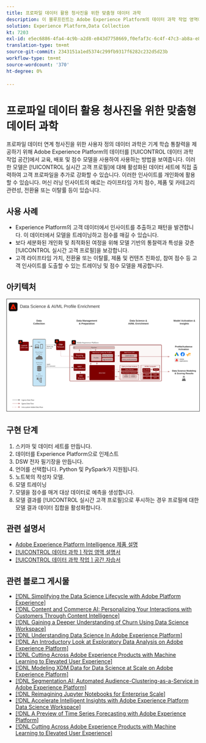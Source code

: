```yaml
---
title: 프로파일 데이터 활용 청사진을 위한 맞춤형 데이터 과학
description: 이 블루프린트는 Adobe Experience Platform의 데이터 과학 작업 영역에서 Experience Platform 내의 데이터를 사용하여 모델을 트레이닝, 배포 및 점수로 지정하여 데이터를 통해 머신 러닝 인사이트를 제공하는 방법을 보여줍니다.
solution: Experience Platform,Data Collection
kt: 7203
exl-id: e5ec6886-4fa4-4c9b-a2d8-e843d7758669,f0efaf3c-6c4f-47c3-ab8a-e8e146dd071c
translation-type: tm+mt
source-git-commit: 2343151a1ed5374c299fb9317f6282c232d5d23b
workflow-type: tm+mt
source-wordcount: '370'
ht-degree: 0%

---
```


# 프로파일 데이터 활용 청사진을 위한 맞춤형 데이터 과학

프로파일 데이터 연계 청사진을 위한 사용자 정의 데이터 과학은 기계 학습 통찰력을 제공하기 위해 Adobe Experience Platform의 데이터를 [!UICONTROL 데이터 과학 작업 공간]에서 교육, 배포 및 점수 모델을 사용하여 사용하는 방법을 보여줍니다. 이러한 모델은 [!UICONTROL 실시간 고객 프로필]에 대해 활성화된 데이터 세트에 직접 출력하여 고객 프로파일을 추가로 강화할 수 있습니다. 이러한 인사이트를 개인화에 활용할 수 있습니다. 머신 러닝 인사이트의 예로는 라이프타임 가치 점수, 제품 및 카테고리 관련성, 전환율 또는 이탈률 등이 있습니다.

## 사용 사례

* Experience Platform의 고객 데이터에서 인사이트를 추출하고 패턴을 발견합니다. 이 데이터에서 모델을 트레이닝하고 점수를 매길 수 있습니다.
* 보다 세분화된 개인화 및 최적화된 여정을 위해 모델 기반의 통찰력과 특성을 갖춘 [!UICONTROL 실시간 고객 프로필]을 보강합니다.
* 고객 라이프타임 가치, 전환율 또는 이탈률, 제품 및 컨텐츠 친화성, 참여 점수 등 고객 인사이트를 도출할 수 있는 트레이닝 및 점수 모델을 제공합니다.

## 아키텍처

<img src="assets/datascience.svg" alt="프로파일 연계 데이터 청사진을 위한 참조구조" style="border:1px solid #4a4a4a" />

## 구현 단계

1. 스키마 및 데이터 세트를 만듭니다.
1. 데이터를 Experience Platform으로 인제스트
1. DSW 전자 필기장을 만듭니다.
1. 언어를 선택합니다. Python 및 PySpark가 지원됩니다.
1. 노트북의 작성자 모델.
1. 모델 트레이닝
1. 모델을 점수를 매겨 대상 데이터로 예측을 생성합니다.
1. 모델 결과를 [!UICONTROL 실시간 고객 프로필]으로 푸시하는 경우 프로필에 대한 모델 결과 데이터 집합을 활성화합니다.

## 관련 설명서

* [Adobe Experience Platform Intelligence 제품 설명](https://helpx.adobe.com/legal/product-descriptions/adobe-experience-platform-intelligence---product-description.html)
* [[!UICONTROL 데이터 과학 ] 작업 영역 설명서](https://experienceleague.adobe.com/docs/experience-platform/data-science-workspace/home.html?lang=en)
* [[!UICONTROL 데이터 과학 작업 ] 공간 자습서](https://experienceleague.adobe.com/docs/platform-learn/tutorials/data-science-workspace/understanding-data-science-workspace.html)

## 관련 블로그 게시물

* [[!DNL Simplifying the Data Science Lifecycle with Adobe Platform Experience]](https://medium.com/adobetech/simplifying-the-data-science-lifecycle-with-adobe-platform-experience-8ea4f056d82f)
* [[!DNL Content and Commerce AI: Personalizing Your Interactions with Customers Through Content Intelligence]](https://medium.com/adobetech/content-and-commerce-ai-personalizing-your-interactions-with-customers-through-content-intelligence-dc182601deab)
* [[!DNL Gaining a Deeper Understanding of Churn Using Data Science Workspace]](https://medium.com/adobetech/gaining-a-deeper-understanding-of-churn-using-data-science-workspace-18a2190e0cf3)
* [[!DNL Understanding Data Science In Adobe Experience Platform]](https://medium.com/adobetech/understanding-data-science-in-adobe-experience-platform-5bce5a17b42)
* [[!DNL An Introductory Look at Exploratory Data Analysis on Adobe Experience Platform]](https://medium.com/adobetech/an-introductory-look-at-exploratory-data-analysis-on-adobe-experience-platform-1bfce7501d9a)
* [[!DNL Cutting Across Adobe Experience Products with Machine Learning to Elevated User Experience]](https://medium.com/adobetech/cutting-across-adobe-experience-products-with-machine-learning-to-elevated-user-experience-7c85000510d1)
* [[!DNL Modeling XDM Data for Data Science at Scale on Adobe Experience Platform]](https://medium.com/adobetech/modeling-xdm-data-for-data-science-at-scale-on-adobe-experience-platform-222bb2a6dbf7)
* [[!DNL Segmentation.AI: Automated Audience-Clustering-as-a-Service in Adobe Experience Platform]](https://medium.com/adobetech/segmentation-ai-automated-audience-clustering-as-a-service-in-adobe-experience-platform-261f4099462c)
* [[!DNL Reimagining Jupyter Notebooks for Enterprise Scale]](https://medium.com/adobetech/reimagining-jupyter-notebooks-for-enterprise-scale-8bc6340d504a)
* [[!DNL Accelerate Intelligent Insights with Adobe Experience Platform Data Science Workspace]](https://medium.com/adobetech/accelerate-intelligent-insights-with-adobe-experience-platform-data-science-workspace-89538bacbbea)
* [[!DNL A Preview of Time Series Forecasting with Adobe Experience Platform]](https://medium.com/adobetech/preview-of-time-series-forecasting-with-adobe-experience-platform-38a2fc778e89)
* [[!DNL Cutting Across Adobe Experience Products with Machine Learning to Elevated User Experience]](https://medium.com/adobetech/cutting-across-adobe-experience-products-with-machine-learning-to-elevated-user-experience-7c85000510d1)
